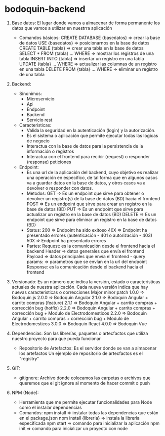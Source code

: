 # bodoquin-backend

1. Base datos: El lugar donde vamos a almacenar de forma permanente 
    los datos que vamos a utilizar en nuestrra aplicación
    - Comandos básicos:
        CREATE DATABASE {basedatos} => crear la base de datos
        USE {basedatos} => posicionarnos en la base de datos
        CREATE TABLE {tabla} => crear una tabla en la base de datos
        SELECT * FROM {tabla} ... WHERE => mostrar los registros de una tabla
        INSERT INTO {tabla} => insertar un registro en una tabla
        UPDATE {tabla} ... WHERE => actualizar las columnas de un registro en una tabla
        DELETE FROM {tabla} ... WHERE  => eliminar un registro de una tabla
        
2. Backend: 
    - Sinonimos:
      - Microservicio
      - Api
      - Endpoint
      - Backend
      - Servicio rest
    - Caracteristicas:
      - Valida la seguridad en la autenticación (login) y la autorización.
      - Es el sistema o aplicación que permite ejecutar todas las lógicas de negocio
      - Interactua con la base de datos para la persistencia de la información o registros
      - Interactua con el frontend para recibir (request) o responder (response) peticiones
    - Endpoint:
      - Es una url de la aplicación del backend, cuyo objetivo es realizar una operación
        en específico, de tal forma que en algunos casos va a guardar datos en la
        base de datos, y otros casos va a devolver o responder con datos.
      - Metodos:
          GET => Es un endpoint que sirve para obtener o devolver un registro(s) 
                  de la base de datos (BD) hacia el frontend
          POST => Es un endpoint que sirve para crear un registro en la base de datos (BD)
          PUT => Es un endpoint que sirve para actualizar un registro en la base de datos (BD)
          DELETE => Es un endpoint que sirve para eliminar un registro en la base de datos (BD) 
      - Status:
          200 => Endpoint ha sido exitoso
          40X => Endpoint ha presentado errores (autenticación - 401 o autorización - 403)
          50X => Endpoint ha presentado errores
      - Partes:
          Request: es la comunicación desde el frontend hacia el backend
            Header => datos generales que envía el frontend
            Payload => datos principales que envía el frontend
             - query params: => parametros que se envían en la url del endpoint
          Response: es la comunicación desde el backend hacia el frontend
      
3. Versionado:
    Es un número que indica la versión, estado o caracteristicas actuales de
    nuestra aplicación. Cada nueva versión indica que hay nuevas caracteristicas 
    o correcciones
    Major minor patch
      1.0.0 => Bodoquin js
      2.0.0 => Bodoquin Angular
      2.1.0 => Bodoquin Angular + carrito compras (feature)
      2.1.1 => Bodoquin Angular + carrito compras + corrección bug (hotfix)
      2.2.0 => Bodoquin Angular + carrito compras + corrección bug + Modulo de Electrodomesticos
      2.2.0 => Bodoquin Angular + carrito compras + corrección bug + Modulo de Electrodomesticos
      3.0.0 => Bodoquin React
      4.0.0 => Bodoquin Vue
      
4. Dependencias:
     Son las librerías, paquetes o artecfactos que utiliza nuestro proyecto 
     para que pueda funcionar
     
    - Repositorio de Artefactos:
      Es el servidor donde se van a almacenar los artefactos
      Un ejemplo de repositorio de artecfactos es el "registry"
      
5. GIT:
   - gitignore:
     Archivo donde colocamos las carpetas o archivos que queremos que el git ignore
     al momento de hacer commit o push
     
6. NPM (Node):
   - Herramienta que me permite ejecutar funcionalidades para Node como el
      instalar dependencias
   - Comandos:
     npm install => instalar todas las dependencias que están en el package.json
     npm install {libreria} => instala la librería especificada
     npm start => comando para inicializar la aplicación
     npm init => comando para inicializar un proyecto con node
     
     
    
      
      
